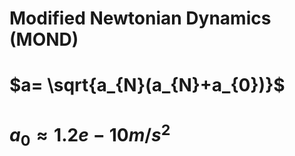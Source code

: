 # Modified Newtonian Dynamics (MOND)

# $a= \sqrt{a_{N}(a_{N}+a_{0})}$
# $a_{0} \approx 1.2e-10 m/s^2$
